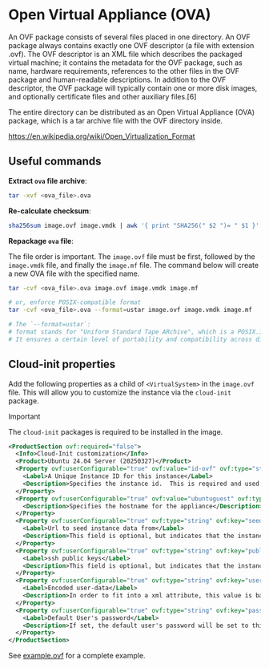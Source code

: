 # Open Virtual Appliance (OVA)
An OVF package consists of several files placed in one directory. An OVF package always contains exactly one OVF descriptor (a file with extension .ovf). The OVF descriptor is an XML file which describes the packaged virtual machine; it contains the metadata for the OVF package, such as name, hardware requirements, references to the other files in the OVF package and human-readable descriptions. In addition to the OVF descriptor, the OVF package will typically contain one or more disk images, and optionally certificate files and other auxiliary files.[6]

The entire directory can be distributed as an Open Virtual Appliance (OVA) package, which is a tar archive file with the OVF directory inside.

https://en.wikipedia.org/wiki/Open_Virtualization_Format

## Useful commands

**Extract `ova` file archive**:
```bash
tar -xvf <ova_file>.ova
```

**Re-calculate checksum**:
```bash
sha256sum image.ovf image.vmdk | awk '{ print "SHA256(" $2 ")= " $1 }' > image.mf
```

**Repackage `ova` file**:

The file order is important. The `image.ovf` file must be first, followed by the `image.vmdk` file, and finally the `image.mf` file. The command below will create a new OVA file with the specified name.

```bash
tar -cvf <ova_file>.ova image.ovf image.vmdk image.mf

# or, enforce POSIX-compatible format
tar -cvf <ova_file>.ova --format=ustar image.ovf image.vmdk image.mf

# The `--format=ustar`:
# format stands for "Uniform Standard Tape ARchive", which is a POSIX.1-compliant tar format.
# It ensures a certain level of portability and compatibility across different systems and applications that read tar archives.
```

## Cloud-init properties

Add the following properties as a child of `<VirtualSystem>` in the `image.ovf` file. This will allow you to customize the instance via the `cloud-init` package.

> [!IMPORTANT]
> The `cloud-init` packages is required to be installed in the image.

```xml
<ProductSection ovf:required="false">
  <Info>Cloud-Init customization</Info>
  <Product>Ubuntu 24.04 Server (20250327)</Product>
  <Property ovf:userConfigurable="true" ovf:value="id-ovf" ovf:type="string" ovf:key="instance-id">
    <Label>A Unique Instance ID for this instance</Label>
    <Description>Specifies the instance id.  This is required and used to determine if the machine should take "first boot" actions</Description>
  </Property>
  <Property ovf:userConfigurable="true" ovf:value="ubuntuguest" ovf:type="string" ovf:key="hostname">
    <Description>Specifies the hostname for the appliance</Description>
  </Property>
  <Property ovf:userConfigurable="true" ovf:type="string" ovf:key="seedfrom">
    <Label>Url to seed instance data from</Label>
    <Description>This field is optional, but indicates that the instance should 'seed' user-data and meta-data from the given url.  If set to 'http://tinyurl.com/sm-' is given, meta-data will be pulled from http://tinyurl.com/sm-meta-data and user-data from http://tinyurl.com/sm-user-data.  Leave this empty if you do not want to seed from a url.</Description>
  </Property>
  <Property ovf:userConfigurable="true" ovf:type="string" ovf:key="public-keys">
    <Label>ssh public keys</Label>
    <Description>This field is optional, but indicates that the instance should populate the default user's 'authorized_keys' with this value</Description>
  </Property>
  <Property ovf:userConfigurable="true" ovf:type="string" ovf:key="user-data">
    <Label>Encoded user-data</Label>
    <Description>In order to fit into a xml attribute, this value is base64 encoded . It will be decoded, and then processed normally as user-data.</Description>
  </Property>
  <Property ovf:userConfigurable="true" ovf:type="string" ovf:key="password">
    <Label>Default User's password</Label>
    <Description>If set, the default user's password will be set to this value to allow password based login.  The password will be good for only a single login.  If set to the string 'RANDOM' then a random password will be generated, and written to the console.</Description>
  </Property>
</ProductSection>
```

See [example.ovf](example.ovf) for a complete example.
